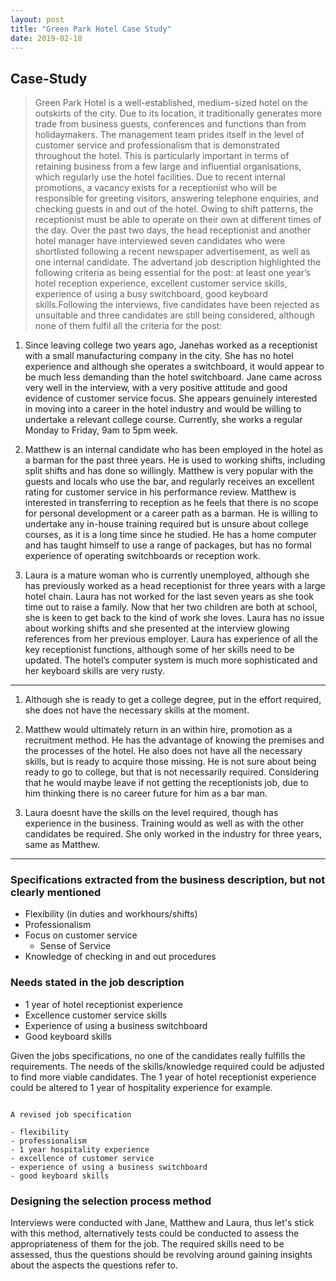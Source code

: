 ```yaml
--- 
layout: post 
title: "Green Park Hotel Case Study" 
date: 2019-02-18 
---
```


## Case-Study

> Green Park Hotel is a well-established, medium-sized hotel on the outskirts of
> the city. Due to its location, it traditionally generates more trade from
> business guests, conferences and functions than from holidaymakers. The
> management team prides itself in the level of customer service and
> professionalism that is demonstrated throughout the hotel. This is
> particularly important in terms of retaining business from a few large and
> influential organisations, which regularly use the hotel facilities. Due to
> recent internal promotions, a vacancy exists for a receptionist who will be
> responsible for greeting visitors, answering telephone enquiries, and checking
> guests in and out of the hotel. Owing to shift patterns, the receptionist must
> be able to operate on their own at different times of the day. Over the past
> two days, the head receptionist and another hotel manager have interviewed
> seven candidates who were shortlisted following a recent newspaper
> advertisement, as well as one internal candidate. The advertand job
> description highlighted the following criteria as being essential for the
> post: at least one year’s hotel reception experience, excellent customer
> service skills, experience of using a busy switchboard, good keyboard
> skills.Following the interviews, five candidates have been rejected as
> unsuitable and three candidates are still being considered, although none of
> them fulfil all the criteria for the post:

1. Since leaving college two years ago, Janehas worked as a receptionist with a
small manufacturing company in the city. She has no hotel experience and
although she operates a switchboard, it would appear to be much less demanding
than the hotel switchboard. Jane came across very well in the interview, with a
very positive attitude and good evidence of customer service focus. She appears
genuinely interested in moving into a career in the hotel industry and would be
willing to undertake a relevant college course. Currently, she works a regular
Monday to Friday, 9am to 5pm week.

2. Matthew is an internal candidate who has been employed in the hotel as a
barman for the past three years. He is used to working shifts, including split
shifts and has done so willingly. Matthew is very popular with the guests and
locals who use the bar, and regularly receives an excellent rating for customer
service in his performance review. Matthew is interested in transferring to
reception as he feels that there is no scope for personal development or a
career path as a barman. He is willing to undertake any in-house training
required but is unsure about college courses, as it is a long time since he
studied. He has a home computer and has taught himself to use a range of
packages, but has no formal experience of operating switchboards or reception
work.

3. Laura is a mature woman who is currently unemployed, although she has
previously worked as a head receptionist for three years with a large hotel
chain. Laura has not worked for the last seven years as she took time out to
raise a family. Now that her two children are both at school, she is keen to get
back to the kind of work she loves. Laura has no issue about working shifts and
she presented at the interview glowing references from her previous employer.
Laura has experience of all the key receptionist functions, although some of her
skills need to be updated. The hotel’s computer system is much more
sophisticated and her keyboard skills are very rusty.

--------------------------------------------------------------------------------

1. Although she is ready to get a college degree, put in the effort required,
she does not have the necessary skills at the moment. 

2. Matthew would ultimately return in an within hire, promotion as a recruitment
method. He has the advantage of knowing the premises and the processes of the
hotel. He also does not have all the necessary skills, but is ready to acquire
those missing. He is not sure about being ready to go to college, but that is
not necessarily required. Considering that he would maybe leave if not getting
the receptionists job, due to him thinking there is no career future for him as
a bar man.

3. Laura doesnt have the skills on the level required, though has experience in
the business. Training would as well as with the other candidates be required.
She only worked in the industry for three years, same as Matthew.

---------------------------------------------------------------------------------

### Specifications extracted from the business description, but not clearly mentioned

- Flexibility (in duties and workhours/shifts)
- Professionalism
- Focus on customer service
    - Sense of Service
- Knowledge of checking in and out procedures

### Needs stated in the job description

* 1 year of hotel receptionist experience
* Excellence customer service skills
* Experience of using a business switchboard
* Good keyboard skills

Given the jobs specifications, no one of the candidates really fulfills the
requirements. The needs of the skills/knowledge required could be adjusted to
find more viable candidates. The 1 year of hotel receptionist experience could
be altered to 1 year of hospitality experience for example.

```

A revised job specification

- flexibility
- professionalism
- 1 year hospitality experience
- excellence of customer service
- experience of using a business switchboard
- good keyboard skills

```

### Designing the selection process method

Interviews were conducted with Jane, Matthew and Laura, thus let's stick with
this method, alternatively tests could be conducted to assess the
appropriateness of them for the job. The required skills need to be assessed,
thus the questions should be revolving around gaining insights about the aspects
the questions refer to.
